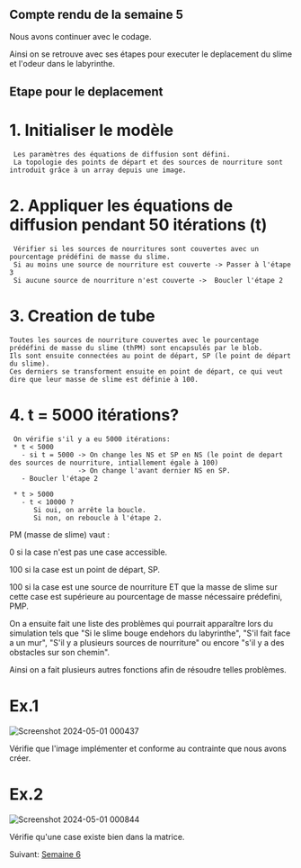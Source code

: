 ## Compte rendu de la semaine 5

Nous avons continuer avec le codage.

Ainsi on se retrouve avec ses étapes pour executer le deplacement du slime et l'odeur dans le labyrinthe.

## Etape pour le deplacement

# 1. Initialiser le modèle
     Les paramètres des équations de diffusion sont défini.
     La topologie des points de départ et des sources de nourriture sont introduit grâce à un array depuis une image.

# 2. Appliquer les équations de diffusion pendant 50 itérations (t)
     Vérifier si les sources de nourritures sont couvertes avec un pourcentage prédéfini de masse du slime.
     Si au moins une source de nourriture est couverte -> Passer à l'étape 3
     Si aucune source de nourriture n'est couverte ->  Boucler l'étape 2 

# 3. Creation de tube
    Toutes les sources de nourriture couvertes avec le pourcentage prédéfini de masse du slime (thPM) sont encapsulés par le blob.
    Ils sont ensuite connectées au point de départ, SP (le point de départ du slime).
    Ces derniers se transforment ensuite en point de départ, ce qui veut dire que leur masse de slime est définie à 100.

# 4. t = 5000 itérations?
     On vérifie s'il y a eu 5000 itérations:
     * t < 5000
       - si t = 5000 -> On change les NS et SP en NS (le point de depart des sources de nourriture, intiallement égale à 100) 
                     -> On change l'avant dernier NS en SP.
       - Boucler l'étape 2

     * t > 5000
       - t < 10000 ?
          Si oui, on arrête la boucle.
          Si non, on reboucle à l'étape 2.


PM (masse de slime) vaut :

0 si la case n'est pas une case accessible.

100 si la case est un point de départ, SP.

100 si la case est une source de nourriture ET que la masse de slime sur cette case est supérieure au pourcentage de masse nécessaire prédefini, PMP.


On a ensuite fait une liste des problèmes qui pourrait apparaître lors du simulation tels que "Si le slime bouge endehors du labyrinthe", "S'il fait face a un mur", "S'il y a plusieurs sources de nourriture" ou encore "s'il y a des obstacles sur son chemin".

Ainsi on a fait plusieurs autres fonctions afin de résoudre telles problèmes.

# Ex.1
![Screenshot 2024-05-01 000437](https://github.com/are-dynamic-2024-g4/croissance-du-blob/assets/160231182/87ef90f8-b1d7-4a87-9a9a-967fdd316205)

Vérifie que l'image implémenter et conforme au contrainte que nous avons créer.


# Ex.2
![Screenshot 2024-05-01 000844](https://github.com/are-dynamic-2024-g4/croissance-du-blob/assets/160231182/9fe574f5-039e-43e6-bd4d-c883028792cb)

Vérifie qu'une case existe bien dans la matrice.



Suivant: [Semaine 6](https://are-dynamic-2024-g4.github.io/croissance-du-blob/semaine6)




